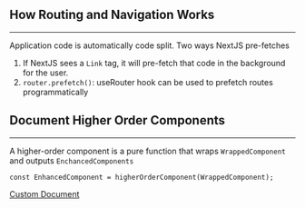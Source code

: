 
## How Routing and Navigation Works
----

Application code is automatically code split. 
Two ways NextJS pre-fetches
1) If NextJS sees a `Link` tag, it will pre-fetch that code in the background for the user. 
2) `router.prefetch()`: useRouter hook can be used to prefetch routes programmatically







## Document Higher Order Components
----
A higher-order component is a pure function that wraps `WrappedComponent` and outputs `EnchancedComponents`
```NextJS
const EnhancedComponent = higherOrderComponent(WrappedComponent);
```

[Custom Document](https://nextjs.org/docs/pages/building-your-application/routing/custom-document)

